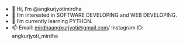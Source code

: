 - 👋 Hi, I’m @angkurjyotimirdha
- 👀 I’m interested in SOFTWARE DEVELOPING and WEB DEVELOPING.
- 🌱 I’m currently learning PYTHON.
- 📫 Email: mirdhaangkurjyoti@gmail.com/ Instagram ID: angkurjyoti_mirdha

<!---
angkurjyotimirdha/angkurjyotimirdha is a ✨ special ✨ repository because its `README.md` (this file) appears on your GitHub profile.
You can click the Preview link to take a look at your changes.
--->
